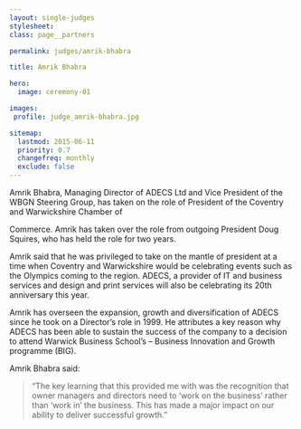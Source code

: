 ```yaml
---
layout: single-judges
stylesheet:
class: page__partners

permalink: judges/amrik-bhabra

title: Amrik Bhabra

hero:
  image: ceremony-01

images:
 profile: judge_amrik-bhabra.jpg

sitemap:
  lastmod: 2015-06-11
  priority: 0.7
  changefreq: monthly
  exclude: false
---
```


Amrik Bhabra, Managing Director of ADECS Ltd and Vice President of the WBGN Steering Group, has taken on the role of President of the Coventry and Warwickshire Chamber of

Commerce. Amrik has taken over the role from outgoing President Doug Squires, who has held the role for two years.

Amrik said that he was privileged to take on the mantle of president at a time when Coventry and Warwickshire would be celebrating events such as the Olympics coming to the region. ADECS, a provider of IT and business services and design and print services will also be celebrating its 20th anniversary this year.

Amrik has overseen the expansion, growth and diversification of ADECS since he took on a Director&rsquo;s role in 1999. He attributes a key reason why ADECS has been able to sustain the success of the company to a decision to attend Warwick Business School&rsquo;s – Business Innovation and Growth programme (BIG).

Amrik Bhabra said:

> &ldquo;The key learning that this provided me with was the recognition that owner managers and directors need to &lsquo;work on the business&rsquo; rather than &lsquo;work in&rsquo; the business. This has made a major impact on our ability to deliver successful growth.&rdquo;
